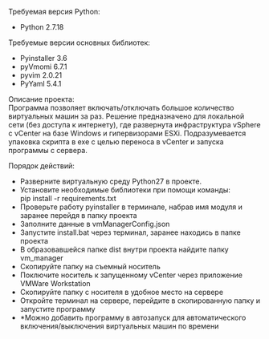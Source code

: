 Требуемая версия Python:
- Python 2.7.18

Требуемые версии основных библиотек:
- Pyinstaller 3.6
- pyVmomi 6.7.1
- pyvim 2.0.21
- PyYaml 5.4.1

Описание проекта: <br/>
Программа позволяет включать/отключать большое количество виртуальных машин за раз. Решение предназначено для локальной сети (без доступа к интернету), где развернута инфраструктура vSphere с vCenter на базе Windows и гипервизорами ESXi. Подразумевается упаковка скрипта в exe с целью переноса в vCenter и запуска программы с сервера.

Порядок действий:
- Разверните виртуальную среду Python27 в проекте.
- Установите необходимые библиотеки при помощи команды: <br/> pip install -r requirements.txt
- Проверьте работу pyinstaller в терминале, набрав имя модуля и заранее перейдя в папку проекта
- Заполните данные в vmManagerConfig.json
- Запустите install.bat через терминал, заранее находись в папке проекта
- В образовавшейся папке dist внутри проекта найдите папку vm_manager
- Скопируйте папку на съемный носитель
- Поключите носитель к запущенному vCenter через приложение VMWare Workstation
- Скопируйте папку с носителя в удобное место на сервере
- Откройте терминал на сервере, перейдите в скопированную папку и запустите программу
- *Можно добавить программу в автозапуск для автоматического включения/выключения виртуальных машин по времени